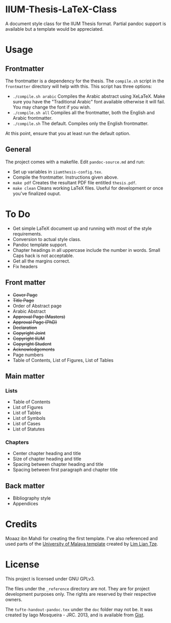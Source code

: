 # IIUM-Thesis-LaTeX-Class

A document style class for the IIUM Thesis format.
Partial pandoc support is available but a template would be appreciated.

# Usage

## Frontmatter

The frontmatter is a dependency for the thesis. The `compile.sh` script in the
`frontmatter` directory will help with this. This script has three options:

- `./compile.sh arabic` Compiles the Arabic abstract using XeLaTeX. Make sure you
  have the "Traditional Arabic" font available otherwise it will fail. You may change
  the font if you wish.
- `./compile.sh all` Compiles all the frontmatter, both the English and Arabic frontmatter.
- `./compile.sh` The default. Compiles only the English frontmatter.

At this point, ensure that you at least run the default option.

## General

The project comes with a makefile. Edit `pandoc-source.md` and run:

- Set up variables in `iiumthesis-config.tex`.
- Compile the frontmatter. Instructions given above.
- `make pdf` Creates the resultant PDF file entitled `thesis.pdf`.
- `make clean` Cleans working LaTeX files. Useful for development or once you've finalized ouput.

# To Do

- Get simple LaTeX document up and running with most of the style requirements.
- Conversion to actual style class.
- Pandoc template support.
- Chapter headings in all uppercase include the number in words. Small Caps hack is not acceptable.
- Get all the margins correct.
- Fix headers

## Front matter

- ~~Cover Page~~
- ~~Title Page~~
- Order of Abstract page
- Arabic Abstract
- ~~Approval Page (Masters)~~
- ~~Approval Page (PhD)~~
- ~~Declaration~~
- ~~Copyright Joint~~
- ~~Copyright IIUM~~
- ~~Copyright Student~~
- ~~Acknowledgements~~
- Page numbers
- Table of Contents, List of Figures, List of Tables

## Main matter

### Lists

- Table of Contents
- List of Figures
- List of Tables
- List of Symbols
- List of Cases
- List of Statutes

### Chapters

- Center chapter heading and title
- Size of chapter heading and title
- Spacing between chapter heading and title
- Spacing between first paragraph and chapter title

## Back matter

- Bibliography style
- Appendices

# Credits

Moaaz ibn Mahdi for creating the first template. I've also referenced and used parts of the [University of Malaya template](http://liantze.penguinattack.org/latextypesetting.html#umalayathesis) created by [Lim Lian Tze](http://liantze.penguinattack.org/).

# License

This project is licensed under GNU GPLv3.

The files under the `_reference` directory are not.
They are for project development purposes only.
The rights are reserved by their respective owners.

The `tufte-handout-pandoc.tex` under the `doc` folder may not be. It was created by Iago Mosqueira - JRC. 2013, and is available from [Gist](https://gist.github.com/reinholdsson/7426608/566d8104363cd2fef2d6dd50e90aceab377b4a45#file-tufte-handout-template).
